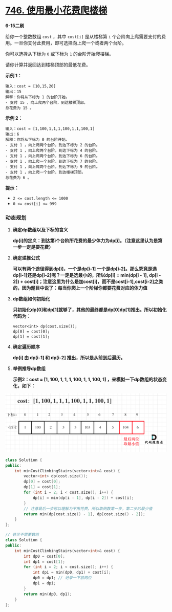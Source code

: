 # [746. 使用最小花费爬楼梯](https://leetcode-cn.com/problems/min-cost-climbing-stairs/)

**6-15二刷**

给你一个整数数组 `cost` ，其中 `cost[i]` 是从楼梯第 `i` 个台阶向上爬需要支付的费用。一旦你支付此费用，即可选择向上爬一个或者两个台阶。

你可以选择从下标为 `0` 或下标为 `1` 的台阶开始爬楼梯。

请你计算并返回达到楼梯顶部的最低花费。

**示例 1：**

```
输入：cost = [10,15,20]
输出：15
解释：你将从下标为 1 的台阶开始。
- 支付 15 ，向上爬两个台阶，到达楼梯顶部。
总花费为 15 。
```

**示例 2：**

```
输入：cost = [1,100,1,1,1,100,1,1,100,1]
输出：6
解释：你将从下标为 0 的台阶开始。
- 支付 1 ，向上爬两个台阶，到达下标为 2 的台阶。
- 支付 1 ，向上爬两个台阶，到达下标为 4 的台阶。
- 支付 1 ，向上爬两个台阶，到达下标为 6 的台阶。
- 支付 1 ，向上爬一个台阶，到达下标为 7 的台阶。
- 支付 1 ，向上爬两个台阶，到达下标为 9 的台阶。
- 支付 1 ，向上爬一个台阶，到达楼梯顶部。
总花费为 6 。
```

**提示：**

- `2 <= cost.length <= 1000`
- `0 <= cost[i] <= 999`

### 动态规划

1. **确定dp数组以及下标的含义**

   **dp[i]的定义：到达第i个台阶所花费的最少体力为dp[i]。（注意这里认为是第一步一定是要花费）**

2. **确定递推公式**

   **可以有两个途径得到dp[i]，一个是dp[i-1] 一个是dp[i-2]。那么究竟是选dp[i-1]还是dp[i-2]呢？一定是选最小的，所以dp[i] = min(dp[i - 1], dp[i - 2]) + cost[i]；注意这里为什么是加cost[i]，而不是cost[i-1],cost[i-2]之类的，因为题目中说了：每当你爬上一个阶梯你都要花费对应的体力值**

3. **dp数组如何初始化**

   **只初始化dp[0]和dp[1]就够了，其他的最终都是dp[0]dp[1]推出。所以初始化代码为：**

   ```text
   vector<int> dp(cost.size());
   dp[0] = cost[0];
   dp[1] = cost[1];
   ```

4. **确定遍历顺序**

   **dp[i] 由 dp[i-1] 和 dp[i-2] 推出，所以是从前到后遍历。**

5. **举例推导dp数组**

   **示例2：cost = [1, 100, 1, 1, 1, 100, 1, 1, 100, 1] ，来模拟一下dp数组的状态变化，如下：**

![746.使用最小花费爬楼梯](../../Images/3.使用最小花费爬楼梯.assets/2021010621363669.png)

```cpp
class Solution {
public:
    int minCostClimbingStairs(vector<int>& cost) {
        vector<int> dp(cost.size());
        dp[0] = cost[0];
        dp[1] = cost[1];
        for (int i = 2; i < cost.size(); i++) {
            dp[i] = min(dp[i - 1], dp[i - 2]) + cost[i];
        }
        // 注意最后一步可以理解为不用花费，所以取倒数第一步，第二步的最少值
        return min(dp[cost.size() - 1], dp[cost.size() - 2]);
    }
};
```

```cpp
// 甚至不需要数组
class Solution {
public:
    int minCostClimbingStairs(vector<int>& cost) {
        int dp0 = cost[0];
        int dp1 = cost[1];
        for (int i = 2; i < cost.size(); i++) {
            int dpi = min(dp0, dp1) + cost[i];
            dp0 = dp1; // 记录一下前两位
            dp1 = dpi;
        }
        return min(dp0, dp1);
    }
};
```